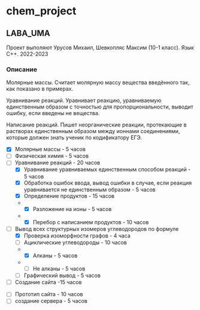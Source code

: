 # chem_project
## LABA_UMA
Проект выполяют Урусов Михаил, Шевкопляс Максим (10-1 класс).
Язык C++. 2022-2023
### Описание
Молярные массы. Считает молярную массу вещества введённого так, как показано в примерах.

Уравнивание реакций. Уравнивает реакцию, уравниваемую единственным образом с точностью для пропорциональности, выводит ошибку, если введены не вещества.

Написание реакций. Пишет неорганические реакции, протекающие в растворах единственным образом между ионнами соединениями, которые должен знать ученик по кодификатору ЕГЭ. 


- [x] Молярные массы - 5 часов
- [ ] Физическая химия - 5 часов
- [ ] Уравнивание реакций - 20 часов
    * [x] Уравнивание уравниваемых единственным способом реакций - 5 часов
    * [x] Обработка ошибок ввода, вывод ошибки в случае, если реакция уравнивается не единственным образом - 5 часов
    * [x] Определение продуктов - 15 часов
    * * [x] Разложение на ионы - 5 часов
    * * [x] Перебор с написанием продуктов - 10 часов 
- [ ] Вывод всех структурных изомеров углеводородов по формуле
  * [x] Проверка изоморфности графов - 4 часа 
  * [ ] Ациклические углеводороды - 10 часов
  * * [x] Алканы - 5 часов
  * * [ ] Не алканы - 5 часов
  * [ ] Графический вывод - 5 часов
- [ ]  Создание сайта -15 часов
  * [ ] Прототип сайта - 10 часов 
  * [ ] создание сервера - 5 часов
